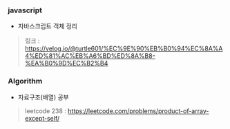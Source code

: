 ### javascript
- 자바스크립트 객체 정리

> 링크 : https://velog.io/@turtle601/%EC%9E%90%EB%B0%94%EC%8A%A4%ED%81%AC%EB%A6%BD%ED%8A%B8-%EA%B0%9D%EC%B2%B4

### Algorithm
- 자료구조(배열) 공부

> leetcode 238 : https://leetcode.com/problems/product-of-array-except-self/
